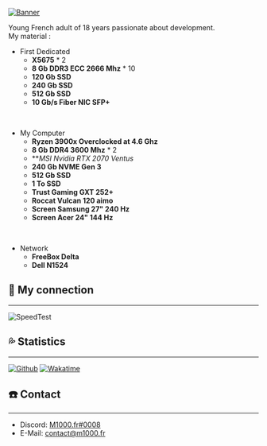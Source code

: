 [![Banner](https://svg-banners.vercel.app/api?type=glitch&text1=🌿M1000.fr🌿&width=800&height=400)](https://github.com/M1O0O)

Young French adult of 18 years passionate about development.  
My material :
- First Dedicated
  - **X5675** * 2
  - **8 Gb DDR3 ECC 2666 Mhz** * 10
  - **120 Gb SSD**
  - **240 Gb SSD**
  - **512 Gb SSD**
  - **10 Gb/s Fiber NIC SFP+**

</br>

- My Computer
  - **Ryzen 3900x Overclocked at 4.6 Ghz**
  - **8 Gb DDR4 3600 Mhz** * 2
  - ***MSI Nvidia RTX 2070 Ventus*
  - **240 Gb NVME Gen 3**
  - **512 Gb SSD**
  - **1 To SSD**
  - **Trust Gaming GXT 252+**
  - **Roccat Vulcan 120 aimo**
  - **Screen Samsung 27" 240 Hz**
  - **Screen Acer 24" 144 Hz**

</br>

- Network
  - **FreeBox Delta**
  - **Dell N1524**

## 🚀 **My connection**
---
![SpeedTest](https://www.speedtest.net/result/c/90f457c3-e98b-443f-8d86-df566e5a2897.png)

## 💦 **Statistics**
---
[![Github](https://github-readme-stats.vercel.app/api?username=M1O0O)](https://github.com/M1O0O/aboutme)
[![Wakatime](https://github-readme-stats.vercel.app/api/wakatime?username=M1000)](https://github.com/M1O0O/aboutme)

## ☎️ **Contact**
---
- Discord: [M1000.fr#0008](https://discord.com/users/708395696264577054)
- E-Mail: [contact@m1000.fr](mailto:contact@m1000.fr)
